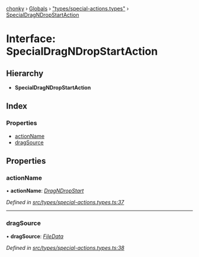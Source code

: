 [chonky](../README.md) › [Globals](../globals.md) › ["types/special-actions.types"](../modules/_types_special_actions_types_.md) › [SpecialDragNDropStartAction](_types_special_actions_types_.specialdragndropstartaction.md)

# Interface: SpecialDragNDropStartAction

## Hierarchy

* **SpecialDragNDropStartAction**

## Index

### Properties

* [actionName](_types_special_actions_types_.specialdragndropstartaction.md#actionname)
* [dragSource](_types_special_actions_types_.specialdragndropstartaction.md#dragsource)

## Properties

###  actionName

• **actionName**: *[DragNDropStart](../enums/_types_special_actions_types_.specialaction.md#dragndropstart)*

*Defined in [src/types/special-actions.types.ts:37](https://github.com/TimboKZ/Chonky/blob/f29f7b3/src/types/special-actions.types.ts#L37)*

___

###  dragSource

• **dragSource**: *[FileData](_types_files_types_.filedata.md)*

*Defined in [src/types/special-actions.types.ts:38](https://github.com/TimboKZ/Chonky/blob/f29f7b3/src/types/special-actions.types.ts#L38)*
